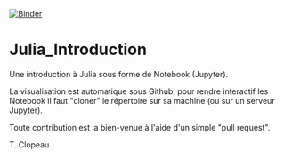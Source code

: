 [![Binder](https://mybinder.org/badge.svg)](https://mybinder.org/v2/gh/clopeau/Julia_Introduction/master)

# Julia_Introduction
Une introduction à Julia sous forme de Notebook (Jupyter).

La visualisation est automatique sous Github, pour rendre interactif les Notebook il faut "cloner" le répertoire sur sa machine (ou sur un serveur Jupyter).

Toute contribution est la bien-venue à l'aide d'un simple "pull request".

T. Clopeau
